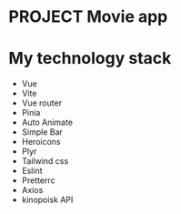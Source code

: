 # PROJECT Movie app

# My technology stack 
<ul>   
  <li>Vue</li> 
  <li>Vite</li>    
  <li>Vue router</li> 
  <li>Pinia</li> 
  <li>Auto Animate</li>  
  <li>Simple Bar</li>  
  <li>Heroicons</li>
  <li>Plyr</li>
  <li>Tailwind css</li>   
  <li>Eslint</li>   
  <li>Pretterrc</li>   
  <li>Axios</li>
  <li>kinopoisk API</li>
</ul>
